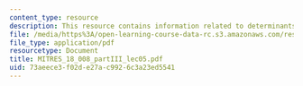 ```yaml
---
content_type: resource
description: This resource contains information related to determinants.
file: /media/https%3A/open-learning-course-data-rc.s3.amazonaws.com/res-18-008-calculus-revisited-complex-variables-differential-equations-and-linear-algebra-fall-2011/73aeece3f02de27ac9926c3a23ed5541_MITRES_18_008_partIII_lec05.pdf
file_type: application/pdf
resourcetype: Document
title: MITRES_18_008_partIII_lec05.pdf
uid: 73aeece3-f02d-e27a-c992-6c3a23ed5541
---
```

